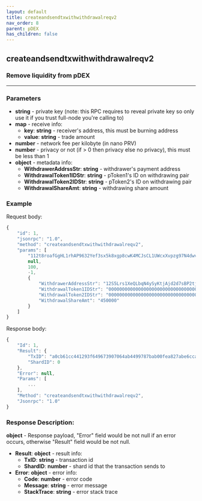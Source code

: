 ```yaml
---
layout: default
title: createandsendtxwithwithdrawalreqv2
nav_order: 8
parent: pDEX
has_children: false
---
```


## createandsendtxwithwithdrawalreqv2 
### Remove liquidity from pDEX
___

### Parameters
- **string** - private key (note: this RPC requires to reveal private key so only use it if you trust full-node you're calling to)
- **map** - receive info:
    - **key**: **string** - receiver's address, this must be burning address
    - **value**: **string** - trade amount
- **number** - network fee per kilobyte (in nano PRV)
- **number** - privacy or not (if > 0 then privacy else no privacy), this must be less than 1
- **object** - metadata info:
    - **WithdrawerAddrssStr**: **string** - withdrawer's payment address 
    - **WithdrawalToken1IDStr**: **string** - pToken1's ID on withdrawing pair 
    - **WithdrawalToken2IDStr**: **string** - pToken2's ID on withdrawing pair 
    - **WithdrawalShareAmt**: **string** - withdrawing share amount

### Example
 Request body:
```javascript
{
    "id": 1,
    "jsonrpc": "1.0",
    "method": "createandsendtxwithwithdrawalreqv2",
    "params": [
        "112t8roafGgHL1rhAP9632Yef3sx5k8xgp8cwK4MCJsCL1UWcxXvpzg97N4dwvcD735iKf31Q2ZgrAvKfVjeSUEvnzKJyyJD3GqqSZdxN4or",
        null,
        100,
        -1,
        {
            "WithdrawerAddressStr": "12S5Lrs1XeQLbqN4ySyKtjAjd2d7sBP2tjFijzmp6avrrkQCNFMpkXm3FPzj2Wcu2ZNqJEmh9JriVuRErVwhuQnLmWSaggobEWsBEci",
            "WithdrawalToken1IDStr": "0000000000000000000000000000000000000000000000000000000000000004",
            "WithdrawalToken2IDStr": "0000000000000000000000000000000000000000000000000000000000000005",
            "WithdrawalShareAmt": "450000"
        }
    ]
}
```
Response body:
```javascript
{
    "Id": 1,
    "Result": {
        "TxID": "a0cb61cc441293f649673907064ab4499787bab00fea827abe6cca41e04c5f1d",
        "ShardID": 0
    },
    "Error": null,
    "Params": [
        ...
    ],
    "Method": "createandsendtxwithwithdrawalreqv2",
    "Jsonrpc": "1.0"
}
```
### Response Description:

**object** - Response payload, "Error" field would be not null if an error occurs, otherwise "Result" field would be not null.

- **Result**: **object** - result info:
    - **TxID**: **string** - transaction id
    - **ShardID**: **number** - shard id that the transaction sends to
- **Error**: **object** - error info:
    - **Code**: **number** - error code
    - **Message**: **string** - error message
    - **StackTrace**: **string** - error stack trace

